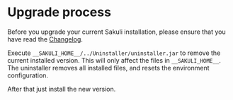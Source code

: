 # Upgrade process

Before you upgrade your current Sakuli installation, please ensure that you have read the [Changelog](../../../changelog.md).

Execute `__SAKULI_HOME__/../Uninstaller/uninstaller.jar` to remove the current installed version. This will only affect the files in `__SAKULI_HOME__`. The uninstaller removes all installed files, and resets the environment configuration.

After that just install the new version.
